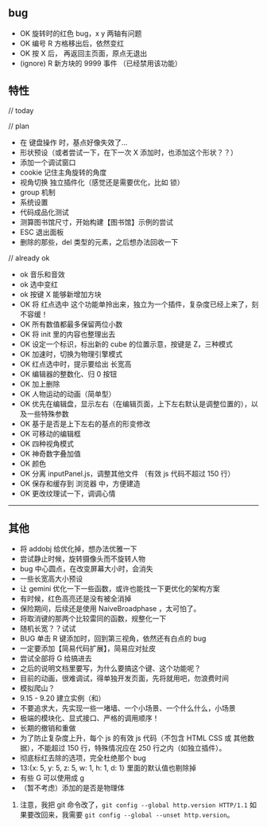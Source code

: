 ## bug

- OK 旋转时的红色 bug，x y 两轴有问题
- OK 编号 R 方格移出后，依然变红
- OK 按 X 后， 再返回主页面，原点无退出
- (ignore) R 新方块的 9999 事件 （已经禁用该功能）

## 特性

// today

// plan
- 在 键盘操作 时，基点好像失效了...
- 形状预设（或者尝试一下，在下一次 X 添加时，也添加这个形状？？）
- 添加一个调试窗口
- cookie 记住主角旋转的角度
- 视角切换 独立插件化（感觉还是需要优化，比如 锁）
- group 机制
- 系统设置
- 代码成品化测试
- 测算图书馆尺寸，开始构建【图书馆】示例的尝试
- ESC 退出面板
- 删除的那些，del 类型的元素，之后想办法回收一下


// already ok
- ok 音乐和音效
- ok 选中变红
- ok 按键 X 能够新增加方块
- OK 将 红点选中 这个功能单拎出来，独立为一个插件，复杂度已经上来了，刻不容缓！
- OK 所有数值都最多保留两位小数
- OK 将 init 里的内容也整理出去
- OK 设定一个标识，标出新的 cube 的位置示意，按键是 Z，三种模式
- OK 加速时，切换为物理引擎模式
- OK 红点选中时，提示要给出 长宽高
- OK 编辑器的整数化、归 0 按钮
- OK 加上删除
- OK 人物运动的动画（简单型）
- OK 优先在编辑盘，显示左右（在编辑页面，上下左右默认是调整位置的），以及一些特殊参数
- OK 基于是否是上下左右的基点的形变修改
- OK 可移动的编辑框
- OK 四种视角模式
- OK 神奇数字叠加值
- OK 颜色
- OK 分离 inputPanel.js，调整其他文件 （有效 js 代码不超过 150 行）
- OK 保存和缓存到 浏览器 中，方便建造
- OK 更改纹理试一下，调调心情


-------

## 其他

- 将 addobj 给优化掉，想办法优雅一下
- 尝试静止时候，旋转摄像头而不旋转人物
- bug 中心圆点，在改变屏幕大小时，会消失
- 一些长宽高大小预设
- 让 gemini 优化一下一些函数，或许也能找一下更优化的架构方案
- 有时候，红色高亮还是没有被全消掉
- 保险期间，后续还是使用 NaiveBroadphase ，太可怕了。
- 将取消键的那两个比较雷同的函数，规整化一下
- 随机长宽？？试试
- BUG 单击 R 键添加时，回到第三视角，依然还有白点的 bug
- 一定要添加【简易代码扩展】，简易应对扯皮
- 尝试全部将 G 给搞进去
- 之后的说明文档里要写，为什么要搞这个键、这个功能呢？
- 目前的动画，很难调试，得单独开发页面，先将就用吧，勿浪费时间
- 模拟爬山？
- 9.15 - 9.20 建立实例（和）
- 不要追求大，先实现一些一堵墙、一个小场景、一个什么什么，小场景
- 极端的模块化、显式接口、严格的调用顺序！
- 长期的撤销和重做
- 为了防止复杂度上升，每个 js 的有效 js 代码（不包含 HTML CSS 或 其他数据），不能超过 150 行，特殊情况应在 250 行之内（如独立插件）。
- 彻底标红去除的选项，完全杜绝那个 bug
- 13:{x: 5, y: 5, z: 5, w: 1, h: 1, d: 1} 里面的默认值也剔除掉
- 有些 G 可以使用成 g
- （暂不考虑）添加的是否是物理体


1. 注意，我把 git 命令改了，`git config --global http.version HTTP/1.1` 如果要改回来，我需要 `git config --global --unset http.version`。